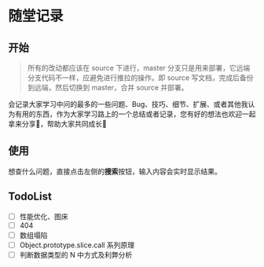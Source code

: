 # 随堂记录

## 开始

> 所有的改动都应该在 source 下进行，master 分支只是用来部署，它远端分支代码不一样，应避免进行推拉的操作。即 source 写文档，完成后备份到远端，然后切换到 master，合并 source 并部署。

会记录大家学习中问的最多的一些问题、Bug、技巧、细节、扩展、或者其他我认为有用的东西，作为大家学习路上的一个总结或者记录，您有好的想法也欢迎一起拿来分享🤝，帮助大家共同成长💖

## 使用

想查什么问题，直接点击左侧的**搜索**按钮，输入内容会实时显示结果。

## TodoList

- [ ] 性能优化、图床
- [ ] 404
- [ ] 数组塌陷
- [ ] Object.prototype.slice.call 系列原理
- [ ] 判断数据类型的 N 中方式及利弊分析